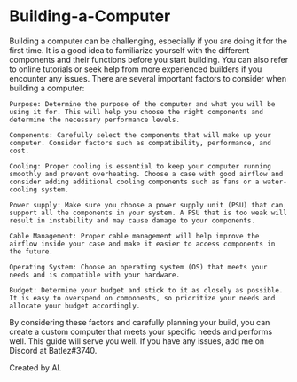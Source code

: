 # Building-a-Computer
Building a computer can be challenging, especially if you are doing it for the first time. It is a good idea to familiarize yourself with the different components and their functions before you start building. You can also refer to online tutorials or seek help from more experienced builders if you encounter any issues. There are several important factors to consider when building a computer:

    Purpose: Determine the purpose of the computer and what you will be using it for. This will help you choose the right components and determine the necessary performance levels.

    Components: Carefully select the components that will make up your computer. Consider factors such as compatibility, performance, and cost.

    Cooling: Proper cooling is essential to keep your computer running smoothly and prevent overheating. Choose a case with good airflow and consider adding additional cooling components such as fans or a water-cooling system.

    Power supply: Make sure you choose a power supply unit (PSU) that can support all the components in your system. A PSU that is too weak will result in instability and may cause damage to your components.

    Cable Management: Proper cable management will help improve the airflow inside your case and make it easier to access components in the future.

    Operating System: Choose an operating system (OS) that meets your needs and is compatible with your hardware.

    Budget: Determine your budget and stick to it as closely as possible. It is easy to overspend on components, so prioritize your needs and allocate your budget accordingly.

By considering these factors and carefully planning your build, you can create a custom computer that meets your specific needs and performs well. This guide will serve you well. If you have any issues, add me on Discord at Batlez#3740.

Created by AI.
